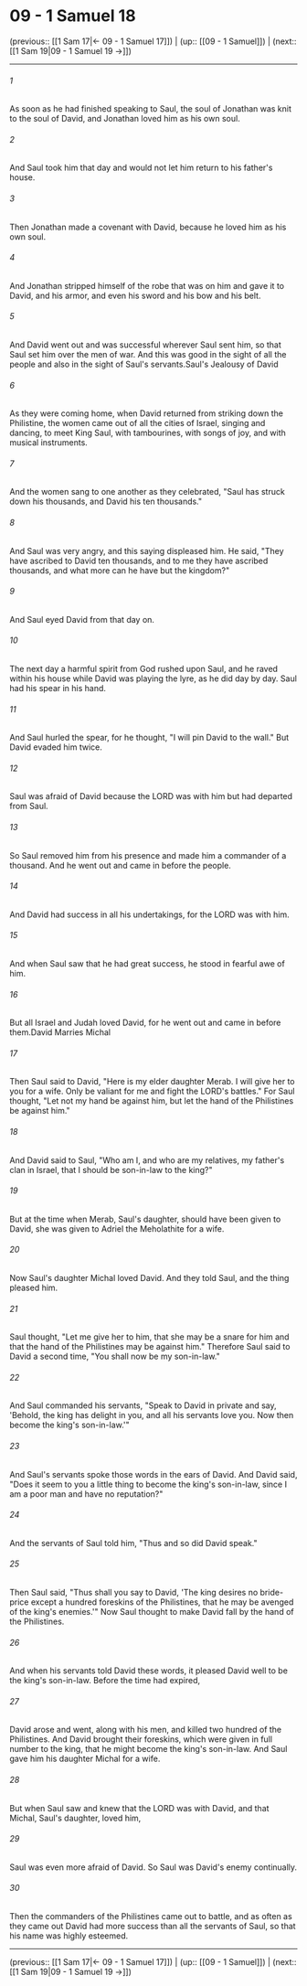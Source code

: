 # 09 - 1 Samuel 18

(previous:: [[1 Sam 17|← 09 - 1 Samuel 17]]) | (up:: [[09 - 1 Samuel]]) | (next:: [[1 Sam 19|09 - 1 Samuel 19 →]])

***


###### 1 
As soon as he had finished speaking to Saul, the soul of Jonathan was knit to the soul of David, and Jonathan loved him as his own soul. 

###### 2 
And Saul took him that day and would not let him return to his father's house. 

###### 3 
Then Jonathan made a covenant with David, because he loved him as his own soul. 

###### 4 
And Jonathan stripped himself of the robe that was on him and gave it to David, and his armor, and even his sword and his bow and his belt. 

###### 5 
And David went out and was successful wherever Saul sent him, so that Saul set him over the men of war. And this was good in the sight of all the people and also in the sight of Saul's servants.Saul's Jealousy of David 

###### 6 
As they were coming home, when David returned from striking down the Philistine, the women came out of all the cities of Israel, singing and dancing, to meet King Saul, with tambourines, with songs of joy, and with musical instruments. 

###### 7 
And the women sang to one another as they celebrated, "Saul has struck down his thousands, and David his ten thousands." 

###### 8 
And Saul was very angry, and this saying displeased him. He said, "They have ascribed to David ten thousands, and to me they have ascribed thousands, and what more can he have but the kingdom?" 

###### 9 
And Saul eyed David from that day on. 

###### 10 
The next day a harmful spirit from God rushed upon Saul, and he raved within his house while David was playing the lyre, as he did day by day. Saul had his spear in his hand. 

###### 11 
And Saul hurled the spear, for he thought, "I will pin David to the wall." But David evaded him twice. 

###### 12 
Saul was afraid of David because the LORD was with him but had departed from Saul. 

###### 13 
So Saul removed him from his presence and made him a commander of a thousand. And he went out and came in before the people. 

###### 14 
And David had success in all his undertakings, for the LORD was with him. 

###### 15 
And when Saul saw that he had great success, he stood in fearful awe of him. 

###### 16 
But all Israel and Judah loved David, for he went out and came in before them.David Marries Michal 

###### 17 
Then Saul said to David, "Here is my elder daughter Merab. I will give her to you for a wife. Only be valiant for me and fight the LORD's battles." For Saul thought, "Let not my hand be against him, but let the hand of the Philistines be against him." 

###### 18 
And David said to Saul, "Who am I, and who are my relatives, my father's clan in Israel, that I should be son-in-law to the king?" 

###### 19 
But at the time when Merab, Saul's daughter, should have been given to David, she was given to Adriel the Meholathite for a wife. 

###### 20 
Now Saul's daughter Michal loved David. And they told Saul, and the thing pleased him. 

###### 21 
Saul thought, "Let me give her to him, that she may be a snare for him and that the hand of the Philistines may be against him." Therefore Saul said to David a second time, "You shall now be my son-in-law." 

###### 22 
And Saul commanded his servants, "Speak to David in private and say, 'Behold, the king has delight in you, and all his servants love you. Now then become the king's son-in-law.'" 

###### 23 
And Saul's servants spoke those words in the ears of David. And David said, "Does it seem to you a little thing to become the king's son-in-law, since I am a poor man and have no reputation?" 

###### 24 
And the servants of Saul told him, "Thus and so did David speak." 

###### 25 
Then Saul said, "Thus shall you say to David, 'The king desires no bride-price except a hundred foreskins of the Philistines, that he may be avenged of the king's enemies.'" Now Saul thought to make David fall by the hand of the Philistines. 

###### 26 
And when his servants told David these words, it pleased David well to be the king's son-in-law. Before the time had expired, 

###### 27 
David arose and went, along with his men, and killed two hundred of the Philistines. And David brought their foreskins, which were given in full number to the king, that he might become the king's son-in-law. And Saul gave him his daughter Michal for a wife. 

###### 28 
But when Saul saw and knew that the LORD was with David, and that Michal, Saul's daughter, loved him, 

###### 29 
Saul was even more afraid of David. So Saul was David's enemy continually. 

###### 30 
Then the commanders of the Philistines came out to battle, and as often as they came out David had more success than all the servants of Saul, so that his name was highly esteemed.

***

(previous:: [[1 Sam 17|← 09 - 1 Samuel 17]]) | (up:: [[09 - 1 Samuel]]) | (next:: [[1 Sam 19|09 - 1 Samuel 19 →]])

